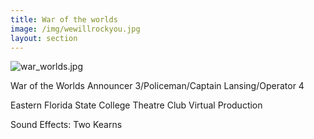 ```yaml
---
title: War of the worlds
image: /img/wewillrockyou.jpg
layout: section
---
```

![war_worlds.jpg](/war_worlds.jpg)

War of the Worlds Announcer 3/Policeman/Captain Lansing/Operator 4 

Eastern Florida State College Theatre Club Virtual Production

Sound Effects: Two Kearns
